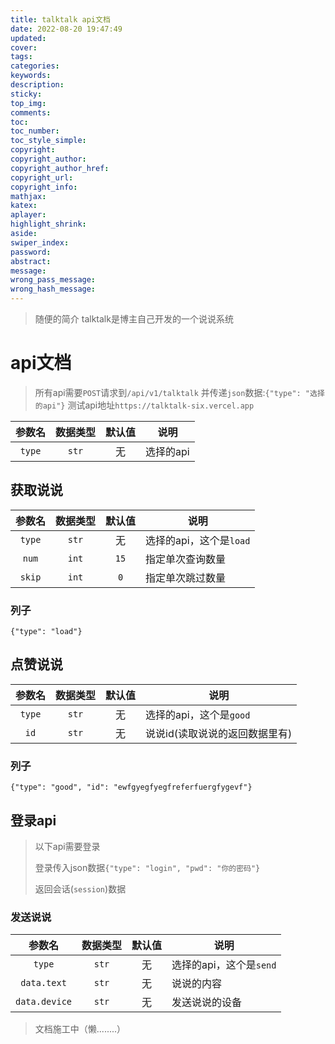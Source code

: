 ```yaml
---
title: talktalk api文档
date: 2022-08-20 19:47:49
updated:
cover:
tags:
categories:
keywords:
description:
sticky:
top_img:
comments:
toc:
toc_number:
toc_style_simple:
copyright:
copyright_author:
copyright_author_href:
copyright_url:
copyright_info:
mathjax:
katex:
aplayer:
highlight_shrink:
aside:
swiper_index:
password:
abstract:
message:
wrong_pass_message:
wrong_hash_message:
---
```


> 随便的简介
> talktalk是博主自己开发的一个说说系统

# api文档

> 所有api需要`POST`请求到`/api/v1/talktalk`
> 并传递`json`数据:`{"type": "选择的api"}`
> 测试api地址`https://talktalk-six.vercel.app`

|参数名|数据类型|默认值|说明|
|:---:|:------:|:---:|----|
|`type`|`str`|无|选择的api|

## 获取说说

|参数名|数据类型|默认值|说明|
|:---:|:------:|:---:|----|
|`type`|`str`|无|选择的api，这个是`load`|
|`num`|`int`|`15`|指定单次查询数量|
|`skip`|`int`|`0`|指定单次跳过数量|

### 列子

`{"type": "load"}`

## 点赞说说

|参数名|数据类型|默认值|说明|
|:---:|:------:|:---:|----|
|`type`|`str`|无|选择的api，这个是`good`|
|`id`|`str`|无|说说id(读取说说的返回数据里有)|

### 列子

`{"type": "good", "id": "ewfgyegfyegfreferfuergfygevf"}`

## 登录api

> 以下api需要登录
> 
> 登录传入json数据`{"type": "login", "pwd": "你的密码"}`
> 
> 返回会话(`session`)数据

### 发送说说

|参数名|数据类型|默认值|说明|
|:---:|:------:|:---:|----|
|`type`|`str`|无|选择的api，这个是`send`|
|`data.text`|`str`|无|说说的内容|
|`data.device`|`str`|无|发送说说的设备|


> 文档施工中（懒........）